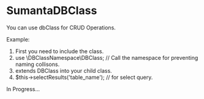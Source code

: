 # SumantaDBClass
You can use dbClass for CRUD Operations.

Example: 

1. First you need to include the class.
2. use \DBClassNamespace\DBClass; // Call the namespace for preventing naming collisons.
3. extends DBClass into your child class.
4. $this->selectResults('table_name'); // for select query.


In Progress...
